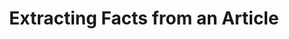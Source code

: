 ---
title: "Extracting Facts from an Article"
description: "Developed an application to extract important facts from any content page using an NLP pipeline."
stack: "Python, NLP, NER"
demo: "TBD"
---